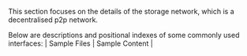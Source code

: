 This section focuses on the details of the storage network, which is a decentralised p2p network.

Below are descriptions and positional indexes of some commonly used interfaces:
| Sample Files | Sample Content |